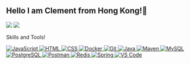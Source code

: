 ## Hello I am Clement from Hong Kong!👋

![](https://img.shields.io/badge/Programming%20Languages-Java-bright%20green)
![](https://img.shields.io/badge/Working%20Tools-VS%20Code-blue)

Skills and Tools!

<a href="https://www.javascript.com/" target="_blank">
  <img src="https://skillicons.dev/icons?i=js" alt="JavaScript" />
</a>
<a href="https://developer.mozilla.org/en-US/docs/Web/HTML" target="_blank">
  <img src="https://skillicons.dev/icons?i=html" alt="HTML" />
</a>
<a href="https://developer.mozilla.org/en-US/docs/Web/CSS" target="_blank">
  <img src="https://skillicons.dev/icons?i=css" alt="CSS" />
</a>
<a href="https://www.docker.com/" target="_blank">
  <img src="https://skillicons.dev/icons?i=docker" alt="Docker" />
</a>
<a href="https://git-scm.com/" target="_blank">
  <img src="https://skillicons.dev/icons?i=git" alt="Git" />
</a>
<a href="https://www.java.com/" target="_blank">
  <img src="https://skillicons.dev/icons?i=java" alt="Java" />
</a>
<a href="https://maven.apache.org/" target="_blank">
  <img src="https://skillicons.dev/icons?i=maven" alt="Maven" />
</a>
<a href="https://www.mysql.com/" target="_blank">
  <img src="https://skillicons.dev/icons?i=mysql" alt="MySQL" />
</a>
<a href="https://www.postgresql.org/" target="_blank">
  <img src="https://skillicons.dev/icons?i=postgres" alt="PostgreSQL" />
</a>
<a href="https://www.postman.com/" target="_blank">
  <img src="https://skillicons.dev/icons?i=postman" alt="Postman" />
</a>
<a href="https://redis.io/" target="_blank">
  <img src="https://skillicons.dev/icons?i=redis" alt="Redis" />
</a>
<a href="https://spring.io/" target="_blank">
  <img src="https://skillicons.dev/icons?i=spring" alt="Spring" />
</a>
<a href="https://code.visualstudio.com/" target="_blank">
  <img src="https://skillicons.dev/icons?i=vscode" alt="VS Code" />
</a>
